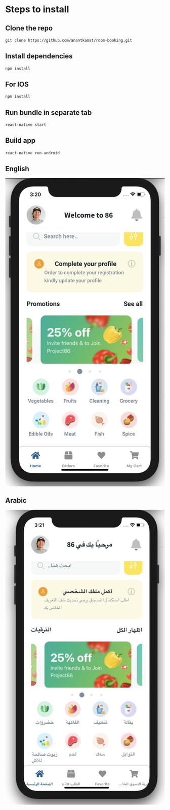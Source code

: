 # Steps to install

## Clone the repo
```bash
git clone https://github.com/anantkamat/room-booking.git
```
## Install dependencies
```bash
npm install
```

## For IOS
```bash
npm install
```
## Run bundle in separate tab
```bash
react-native start
```

## Build app
```bash
react-native run-android
```

## English
![Screenshot](./src/assets/images/en.png)
## Arabic
![Screenshot](./src/assets/images/ar.png)